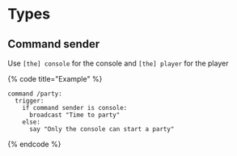 # Types

## Command sender

Use `[the] console` for the console and `[the] player` for the player

{% code title="Example" %}
```
command /party:
  trigger:
    if command sender is console:
      broadcast "Time to party"
    else:
      say "Only the console can start a party"
```
{% endcode %}
